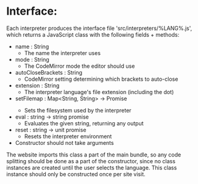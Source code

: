 
# Interface:


Each interpreter produces the interface file 'src/interpreters/%LANG%.js',
which returns a JavaScript class with the following fields + methods:

* name : String
  - The name the interpreter uses
* mode : String
  - The CodeMirror mode the editor should use
* autoCloseBrackets : String
  - CodeMirror setting determining which brackets to auto-close
* extension : String
  - The interpreter language's file extension (including the dot)
* setFilemap : Map<String, String> -> Promise<Unit>
  - Sets the filesystem used by the interpreter
* eval : string -> string promise
  - Evaluates the given string, returning any output
* reset : string -> unit promise
  - Resets the interpreter environment
* Constructor should not take arguments

The website imports this class a part of the main bundle, so any
code splitting should be done as a part of the constructor, since
no class instances are created until the user selects the language.
This class instance should only be constructed once per site visit.


